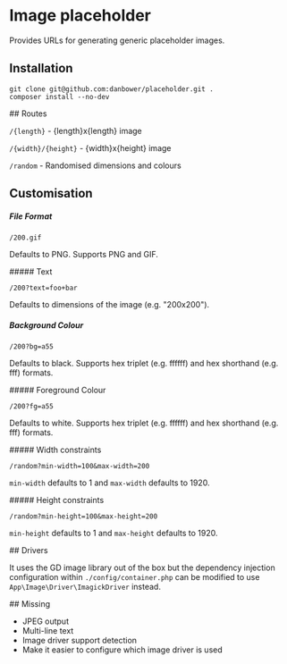# Image placeholder

Provides URLs for generating generic placeholder images.

## Installation

```
git clone git@github.com:danbower/placeholder.git .
composer install --no-dev
```

## Routes

`/{length}` - {length}x{length} image

`/{width}/{height}` - {width}x{height} image

`/random` - Randomised dimensions and colours

## Customisation

##### File Format

`/200.gif`

Defaults to PNG. Supports PNG and GIF.

##### Text

`/200?text=foo+bar`

Defaults to dimensions of the image (e.g. "200x200").

##### Background Colour

`/200?bg=a55`

Defaults to black. Supports hex triplet (e.g. ffffff) and hex shorthand (e.g. fff) formats.

##### Foreground Colour

`/200?fg=a55`

Defaults to white. Supports hex triplet (e.g. ffffff) and hex shorthand (e.g. fff) formats.

##### Width constraints

`/random?min-width=100&max-width=200`

`min-width` defaults to 1 and `max-width` defaults to 1920.

##### Height constraints

`/random?min-height=100&max-height=200`

`min-height` defaults to 1 and `max-height` defaults to 1920.

## Drivers

It uses the GD image library out of the box but the dependency injection configuration within `./config/container.php` can be modified to use `App\Image\Driver\ImagickDriver` instead.

## Missing

- JPEG output
- Multi-line text
- Image driver support detection
- Make it easier to configure which image driver is used
